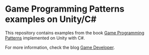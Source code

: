 # Game Programming Patterns examples on Unity/C#

This repository contains examples from the book [Game Programming Patterns](https://gameprogrammingpatterns.com) implemented on Unity with C#.

For more information, check the blog [Game Developer](https://gamedeveloper.com.br).
